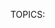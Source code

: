 TOPICS: <dialog>

# HTML 对话框元素 `<dialog>`

**HTML `<dialog>`元素** 代表**对话框**或其他**交互式组件**，例如*检查器*或*窗口*。

## 技术摘要

|  |  |
| :-- | :-- |
| **内容分类** | *流式内容* *章节根内容* |
| **允许的内容** | *流式内容* |
| **标签遗漏** | 没有，开始标签和结束标签都是必需的。 |
| **允许的父元素** | 任何接受 *流式内容* 的元素 |
| **允许的 ARIA 角色** | `alertdialog` |
| **DOM 接口** | **`HTMLDialogElement`** |

## 属性

此元素包括[全局属性](/zh-hans/webfrontend/HTML_Global_Attributes)。*`tabindex`* 属性**不能**在 `<dialog>` 元素上使用。

| 属性 | 描述 |
| :-- | :-- |
| **`open`** | 指示对话框是**活动的**并且**可以交互**。如果未设置该属性，则不应向用户显示该对话框。|

## 使用说明

- 通过使用在 *[`<form>`](/zh-hans/webfrontend/<form>)* 元素上使用属性 *`method="dialog"`* ，可以将表单集成到对话框中。
提交此类表单后，对话框将关闭，其**`returnValue`** 属性设置为所使用的表单的 *`submit`* 按钮的值。
- 他的`::backdrop` CSS伪元素可用于在`<dialog>`元素后面设置样式，例如在模式对话框处于活动状态时使无法访问的内容变暗。 仅当对话框元素通过`HTMLDialogElement.showModal()`显示时才绘制背景。

## 示例

### 简单的例子

```html
<dialog open>
  <p>Greetings, one and all!</p>
</dialog>
```

### 进阶范例

当单击“更新详细信息”按钮时，此示例将打开一个包含表单的弹出对话框。

```html
<!-- Simple pop-up dialog box containing a form -->
<dialog id="favDialog">
  <form method="dialog">
    <p><label>Favorite animal:
      <select>
        <option></option>
        <option>Brine shrimp</option>
        <option>Red panda</option>
        <option>Spider monkey</option>
      </select>
    </label></p>
    <menu>
      <button value="cancel">Cancel</button>
      <button id="confirmBtn" value="default">Confirm</button>
    </menu>
  </form>
</dialog>

<button onclick="updateDetails()">Update details</button>
<output aria-live="polite"></output>
```

```javascript
(function() {
  var favDialog = document.getElementById('favDialog');
  var outputBox = document.getElementsByTagName('output')0];
  var selectEl = document.getElementsByTagName('select')0];
  var confirmBtn = document.getElementById('confirmBtn');

  // “Update details” button opens the <dialog> modally
  function updateDetails() {
    if (typeof favDialog.showModal === "function") {
      favDialog.showModal();
    } else {
      alert("The dialog API is not supported by this browser");
    }
  }

  // "Favorite animal" input sets the value of the submit button
  selectEl.addEventListener('change', function onSelect(e) {
    confirmBtn.value = selectEl.value;
  });
  // "Confirm" button of form triggers "close" on dialog because of method="dialog"]
  favDialog.addEventListener('close', function onClose() {
    outputBox.value = favDialog.returnValue + " button clicked - " + (new Date()).toString();
  });
})();
```
